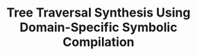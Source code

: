 ---
layout: post
title:  "Tree Traversal Synthesis Using Domain-Specific Symbolic Compilation"
categories: research
authors: "Yanju Chen, <strong>Junrui Liu</strong>, Yu Feng, Rastislav Bodik"
venue: "ASPLOS'22"
doi: https://dl.acm.org/doi/10.1145/3503222.3507751
---
